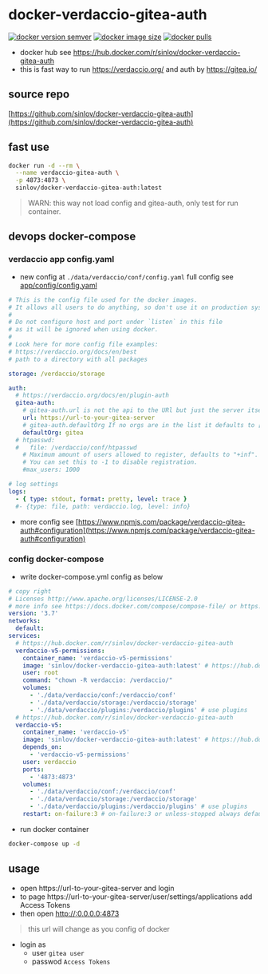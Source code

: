 # docker-verdaccio-gitea-auth

[![docker version semver](https://img.shields.io/docker/v/sinlov/docker-verdaccio-gitea-auth?sort=semver)](https://hub.docker.com/r/sinlov/docker-verdaccio-gitea-auth/tags?page=1&ordering=last_updated)
[![docker image size](https://img.shields.io/docker/image-size/sinlov/docker-verdaccio-gitea-auth)](https://hub.docker.com/r/sinlov/docker-verdaccio-gitea-auth)
[![docker pulls](https://img.shields.io/docker/pulls/sinlov/docker-verdaccio-gitea-auth)](https://hub.docker.com/r/sinlov/docker-verdaccio-gitea-auth)

- docker hub see https://hub.docker.com/r/sinlov/docker-verdaccio-gitea-auth
- this is fast way to run https://verdaccio.org/ and auth by https://gitea.io/

## source repo

[https://github.com/sinlov/docker-verdaccio-gitea-auth](https://github.com/sinlov/docker-verdaccio-gitea-auth)

## fast use

```sh
docker run -d --rm \
  --name verdaccio-gitea-auth \
  -p 4873:4873 \
  sinlov/docker-verdaccio-gitea-auth:latest
```

> WARN: this way not load config and gitea-auth, only test for run container.

## devops docker-compose

### verdaccio app config.yaml

- new config at `./data/verdaccio/conf/config.yaml` full config see [app/config/config.yaml](app/config/config.yaml)

```yml
# This is the config file used for the docker images.
# It allows all users to do anything, so don't use it on production systems.
#
# Do not configure host and port under `listen` in this file
# as it will be ignored when using docker.
#
# Look here for more config file examples:
# https://verdaccio.org/docs/en/best
# path to a directory with all packages

storage: /verdaccio/storage

auth:
  # https://verdaccio.org/docs/en/plugin-auth
  gitea-auth:
    # gitea-auth.url is not the api to the URl but just the server itself. Underneath we're concatenating /api/v1/user/orgs
    url: https://url-to-your-gitea-server
    # gitea-auth.defaultOrg If no orgs are in the list it defaults to ["gitea"]
    defaultOrg: gitea
  # htpasswd:
  #   file: /verdaccio/conf/htpasswd
    # Maximum amount of users allowed to register, defaults to "+inf".
    # You can set this to -1 to disable registration.
    #max_users: 1000

# log settings
logs:
  - { type: stdout, format: pretty, level: trace }
  #- {type: file, path: verdaccio.log, level: info}
```

- more config see [https://www.npmjs.com/package/verdaccio-gitea-auth#configuration](https://www.npmjs.com/package/verdaccio-gitea-auth#configuration)

### config docker-compose

- write docker-compose.yml config as below

```yml
# copy right
# Licenses http://www.apache.org/licenses/LICENSE-2.0
# more info see https://docs.docker.com/compose/compose-file/ or https://docker.github.io/compose/compose-file/
version: '3.7'
networks:
  default:
services:
  # https://hub.docker.com/r/sinlov/docker-verdaccio-gitea-auth
  verdaccio-v5-permissions:
    container_name: 'verdaccio-v5-permissions'
    image: 'sinlov/docker-verdaccio-gitea-auth:latest' # https://hub.docker.com/r/sinlov/docker-verdaccio-gitea-auth/tags?page=1&ordering=last_updated
    user: root
    command: "chown -R verdaccio: /verdaccio/"
    volumes:
      - './data/verdaccio/conf:/verdaccio/conf'
      - './data/verdaccio/storage:/verdaccio/storage'
      - './data/verdaccio/plugins:/verdaccio/plugins' # use plugins
  # https://hub.docker.com/r/sinlov/docker-verdaccio-gitea-auth
  verdaccio-v5:
    container_name: 'verdaccio-v5'
    image: 'sinlov/docker-verdaccio-gitea-auth:latest' # https://hub.docker.com/r/sinlov/docker-verdaccio-gitea-auth/tags?page=1&ordering=last_updated
    depends_on:
      - 'verdaccio-v5-permissions'
    user: verdaccio
    ports:
      - '4873:4873'
    volumes:
      - './data/verdaccio/conf:/verdaccio/conf'
      - './data/verdaccio/storage:/verdaccio/storage'
      - './data/verdaccio/plugins:/verdaccio/plugins' # use plugins
    restart: on-failure:3 # on-failure:3 or unless-stopped always default "no"
```

- run docker container

```bash
docker-compose up -d
```

## usage

- open https://url-to-your-gitea-server and login
- to page https://url-to-your-gitea-server/user/settings/applications add Access Tokens
- then open [http://:0.0.0.0:4873](http://:0.0.0.0:4873)

> this url will change as you config of docker

- login as
  - user    `gitea user`
  - passwod `Access Tokens`

